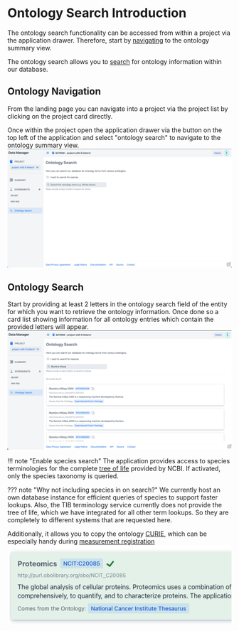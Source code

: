 # Ontology Search Introduction

The ontology search functionality can be accessed from within a project via the application drawer.
Therefore, start by [navigating](#ontology-navigation) to the ontology summary view.

The ontology search allows you to [search](#ontology-search) for ontology information
within our database.

## Ontology Navigation

From the landing page you can navigate into a project via the project list by clicking on the
project card directly.

Once within the project open the application drawer via the button on the top left of the
application
and select "ontology search" to navigate to the ontology summary view.
![ontology_summary.png](images/ontology_search_summary.png)

## Ontology Search

Start by providing at least 2 letters in the ontology search field of the entity for which you want
to retrieve the ontology information.
Once done so a card list showing information for all ontology entries which contain the provided
letters will appear.
![ontology_search_triggered.png](images/ontology_search_triggered.png)

!!! note "Enable species search"
    The application provides access to species terminologies for the
    complete [tree of life](https://www.ncbi.nlm.nih.gov/taxonomy) provided by NCBI.
    If activated, only the species taxonomy is queried. 

??? note "Why not including species in on search?" 
    We currently host an own database instance for efficient queries of species to support
    faster lookups. Also, the TIB terminology service currently does not provide
    the tree of life, which we have integrated for all other term lookups.
    So they are completely to different systems that are requested here.

Additionally, it allows you to copy the
ontology [CURIE](https://link.springer.com/article/10.1007/s12599-022-00744-0),
which can be especially handy
during [measurement registration](../measurement/measurement_registration.md)
![ontology_search_curie_copie.gif](images/ontology_search_copy_curie.png)
